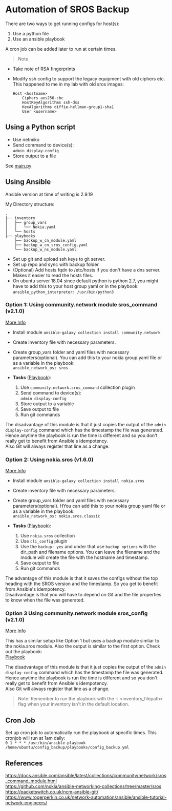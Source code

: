 # Automation of SROS Backup

There are two ways to get running configs for host(s):

1. Use a python file
2. Use an ansible playbook

A cron job can be added later to run at certain times.

> Note  

* Take note of RSA fingerprints  
* Modify ssh config to support the legacy equipment with old ciphers etc. This happened to me in my lab with old sros images:  

    ```SSH Config
    Host <hostname>  
        Ciphers aes256-cbc  
        HostKeyAlgorithms ssh-dss  
        KexAlgorithms diffie-hellman-group1-sha1  
        User <username>
    ```

## Using a Python script

* Use netmiko
* Send command to device(s):  
    `admin display-config`
* Store output to a file  

See [main.py](./python_script/main.py)

## Using Ansible

Ansible version at time of writing is 2.9.19

My Directory structure:

```text
.
├── inventory
│   ├── group_vars
│   │   └── Nokia.yaml
│   └── hosts
├── playbooks
    ├── backup_w_cn_module.yaml
    ├── backup_w_cn_sros_config.yaml
    └── backup_w_ns_module.yaml
```

* Set up git and upload ssh keys to git server.
* Set up repo and sync with backup folder
* (Optional) Add hosts fqdn to /etc/hosts if you don't have a dns server. Makes it easier to read the hosts files.  
* On ubuntu server 18.04 since default python is python 2.7, you might have to add this to your host group yaml or in the playbook:  
`ansible_python_interpreter: /usr/bin/python3`  

### Option 1: Using community.network module sros_command (v2.1.0)

[More Info](https://docs.ansible.com/ansible/latest/collections/community/network/sros_command_module.html)

* Install module `ansible-galaxy collection install community.network`

* Create inventory file with necessary parameters.

* Create group_vars folder and yaml files with necessary parameters(optional). You can add this to your nokia group yaml file or as a variable in the playbook:  
`ansible_network_os: sros`  

* **Tasks** ([Playbook](./playbooks/backup_w_cn_module.yaml)):
    1. Use `community.network.sros_command` collection plugin
    2. Send command to device(s):  
    `admin display-config`  
    3. Store output to a variable  
    4. Save output to file  
    5. Run git commands  

The disadvantage of this module is that it just copies the output of the `admin display-config` command which has the timestamp the file was generated. Hence anytime the playbook is run the time is different and so you don't really get to benefit from Ansible's idempotency.  
Also Git will always register that line as a change.

### Option 2: Using nokia.sros (v1.6.0)

[More Info](https://galaxy.ansible.com/nokia/sros)

* Install module `ansible-galaxy collection install nokia.sros`

* Create inventory file with necessary parameters.

* Create group_vars folder and yaml files with necessary parameters(optional). HYou can add this to your nokia group yaml file or as a variable in the playbook:  
`ansible_network_os: nokia.sros.classic`  

* **Tasks** ([Playbook](./playbooks/backup_w_ns_module.yaml)):
    1. Use `nokia.sros` collection
    2. Use `cli_config` plugin
    3. Use the `backup: yes` and under that use `backup options` with the dir_path and filename options. You can leave the filename and the module will create the file with the hostname and timestamp.
    4. Save output to file  
    5. Run git commands  

The advantage of this module is that it saves the configs without the top heading with the SROS version and the timestamp. So you get to benefit from Ansible's idempotency.  
Disadvantage is that you will have to depend on Git and the file properties to know when the file was generated.

### Option 3 Using community.network module sros_config (v2.1.0)

[More Info](https://docs.ansible.com/ansible/latest/collections/community/network/sros_config_module.html)

This has a similar setup like Option 1 but uses a backup module simliar to the nokia.sros module. Also the output is similar to the first option. Check out the playbook:  
[Playbook](./playbooks/backup_w_ns_module.yaml)

The disadvantage of this module is that it just copies the output of the `admin display-config` command which has the timestamp the file was generated. Hence anytime the playbook is run the time is different and so you don't really get to benefit from Ansible's idempotency.  
Also Git will always register that line as a change.

> Note: Remember to run the playbook with the -i <inventory_filepath> flag when your inventory isn't in the default location.

## Cron Job

Set up cron job to automatically run the playbook at specific times. This cronjob will run at 1am daily:  
`0 1 * * * /usr/bin/ansible-playbook /home/ubuntu/config_backup/playbooks/config_backup.yml`

## References

<https://docs.ansible.com/ansible/latest/collections/community/network/sros_command_module.html>  
<https://github.com/nokia/ansible-networking-collections/tree/master/sros>  
<https://packetswitch.co.uk/ncm-ansible-git/>  
<https://www.rogerperkin.co.uk/network-automation/ansible/ansible-tutorial-network-engineers/>  
